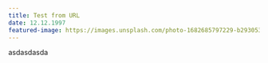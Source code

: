 ```yaml
---
title: Test from URL
date: 12.12.1997
featured-image: https://images.unsplash.com/photo-1682685797229-b2930538da47?ixlib=rb-4.0.3&ixid=M3wxMjA3fDF8MHxwaG90by1wYWdlfHx8fGVufDB8fHx8fA%3D%3D&auto=format&fit=crop&w=1587&q=80
---
```

a﻿sdasdasda